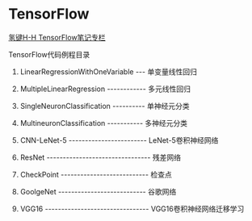 # TensorFlow
[氢键H-H TensorFlow笔记专栏](https://blog.csdn.net/qq_32618327/column/info/39221)

TensorFlow代码例程目录

1. LinearRegressionWithOneVariable --- 单变量线性回归

2. MultipleLinearRegression ------------ 多元线性回归

3. SingleNeuronClassification ---------- 单神经元分类

4. MultineuronClassification ----------- 多神经元分类

5. CNN-LeNet-5 ------------------------ LeNet-5卷积神经网络

6. ResNet -------------------------------- 残差网络

7. CheckPoint --------------------------- 检查点

8. GoolgeNet --------------------------- 谷歌网络

9. VGG16 -------------------------------- VGG16卷积神经网络迁移学习
